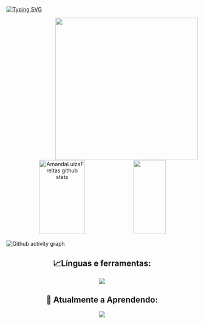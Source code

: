 <div>
   
   
   

[![Typing SVG](https://readme-typing-svg.demolab.com?font=Fira+Code&pause=1000&color=AB82FD&width=435&lines=Olá!+👋+Meu+nome+é+Amanda+Luiza+😃️)](https://git.io/typing-svg)
  
  
 <img align="right" width="375"    src= "https://user-images.githubusercontent.com/110351770/217705553-f4629d9a-3984-4082-a08b-0233a3cb599d.gif">
   



  
  <div align="center">  
  <img width="49%" height="195px" src="https://github-readme-stats.vercel.app/api?username=AmandaLuizaFreitas&show_icons=true&count_private=true&hide_border=true&title_color=CB6CE6&icon_color=CB6CE6&text_color=FFFFFF&bg_color=0d1117" alt="AmandaLuizaFreitas github stats" /> 
  <img width="41%" height="195px" src="https://github-readme-stats.vercel.app/api/top-langs/?username=AmandaLuizaFreitas&layout=compact&hide_border=true&title_color=AB82FD&text_color=CB6CE6&bg_color=0d1117" />
</div>
   
  


   ![Github activity graph](https://github-readme-activity-graph.cyclic.app/graph?username=AmandaLuizaFreitas&theme=0d1117)
   

 

  <div align="center">
 <h2 > 📈Línguas e ferramentas:</h2>
  <p align="center">
  <a href="https://skillicons.dev">
    <img src="https://skillicons.dev/icons?i=html,css,js,bootstrap,ts" />
  </a>
</p>
     
     
     
     
 <h2 align="center" > 🌱 Atualmente a Aprendendo:</h2>
  <p align="center">
  <a href="https://skillicons.dev">
    <img src="https://skillicons.dev/icons?i=react,sass" />
  </a>
</p>
     
     


     

     	
 


  
  
